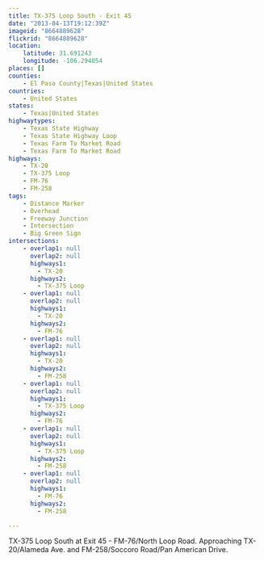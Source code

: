 ```yaml
---
title: TX-375 Loop South - Exit 45
date: "2013-04-13T19:12:39Z"
imageid: "8664889628"
flickrid: "8664889628"
location:
    latitude: 31.691243
    longitude: -106.294054
places: []
counties:
    - El Paso County|Texas|United States
countries:
    - United States
states:
    - Texas|United States
highwaytypes:
    - Texas State Highway
    - Texas State Highway Loop
    - Texas Farm To Market Road
    - Texas Farm To Market Road
highways:
    - TX-20
    - TX-375 Loop
    - FM-76
    - FM-258
tags:
    - Distance Marker
    - Overhead
    - Freeway Junction
    - Intersection
    - Big Green Sign
intersections:
    - overlap1: null
      overlap2: null
      highways1:
        - TX-20
      highways2:
        - TX-375 Loop
    - overlap1: null
      overlap2: null
      highways1:
        - TX-20
      highways2:
        - FM-76
    - overlap1: null
      overlap2: null
      highways1:
        - TX-20
      highways2:
        - FM-258
    - overlap1: null
      overlap2: null
      highways1:
        - TX-375 Loop
      highways2:
        - FM-76
    - overlap1: null
      overlap2: null
      highways1:
        - TX-375 Loop
      highways2:
        - FM-258
    - overlap1: null
      overlap2: null
      highways1:
        - FM-76
      highways2:
        - FM-258

---
```

TX-375 Loop South at Exit 45 - FM-76/North Loop Road.  Approaching TX-20/Alameda Ave. and FM-258/Soccoro  Road/Pan American Drive.